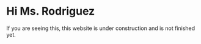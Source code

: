 # Hi Ms. Rodriguez

If you are seeing this, this website is under construction and is not finished yet.